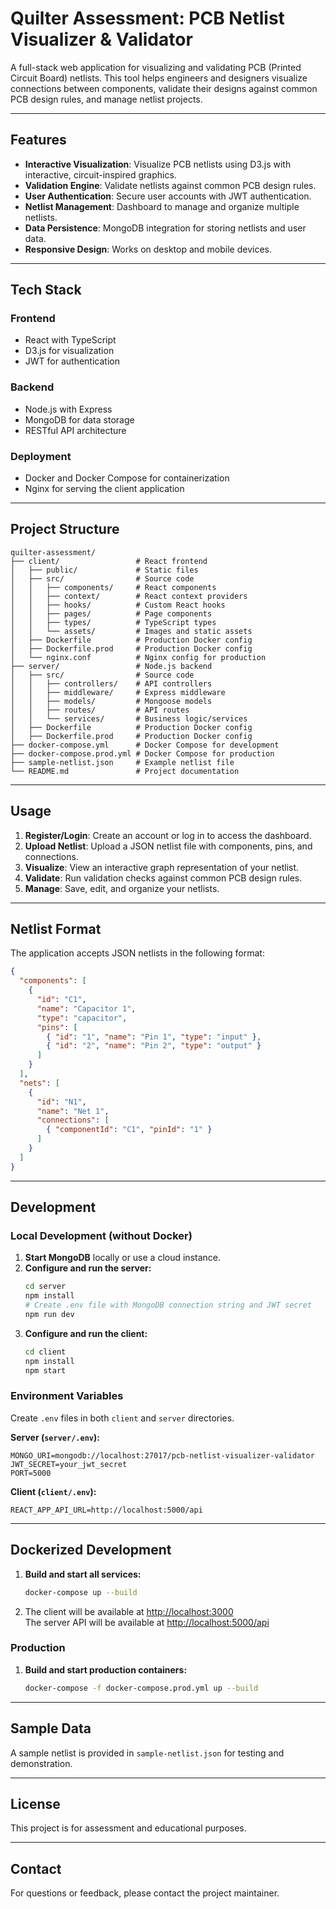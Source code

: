 # Quilter Assessment: PCB Netlist Visualizer & Validator

A full-stack web application for visualizing and validating PCB (Printed Circuit Board) netlists. This tool helps engineers and designers visualize connections between components, validate their designs against common PCB design rules, and manage netlist projects.

---

## Features

- **Interactive Visualization**: Visualize PCB netlists using D3.js with interactive, circuit-inspired graphics.
- **Validation Engine**: Validate netlists against common PCB design rules.
- **User Authentication**: Secure user accounts with JWT authentication.
- **Netlist Management**: Dashboard to manage and organize multiple netlists.
- **Data Persistence**: MongoDB integration for storing netlists and user data.
- **Responsive Design**: Works on desktop and mobile devices.

---

## Tech Stack

### Frontend

- React with TypeScript
- D3.js for visualization
- JWT for authentication

### Backend

- Node.js with Express
- MongoDB for data storage
- RESTful API architecture

### Deployment

- Docker and Docker Compose for containerization
- Nginx for serving the client application

---

## Project Structure

```
quilter-assessment/
├── client/                 # React frontend
│   ├── public/             # Static files
│   ├── src/                # Source code
│   │   ├── components/     # React components
│   │   ├── context/        # React context providers
│   │   ├── hooks/          # Custom React hooks
│   │   ├── pages/          # Page components
│   │   ├── types/          # TypeScript types
│   │   └── assets/         # Images and static assets
│   ├── Dockerfile          # Production Docker config
│   ├── Dockerfile.prod     # Production Docker config
│   └── nginx.conf          # Nginx config for production
├── server/                 # Node.js backend
│   ├── src/                # Source code
│   │   ├── controllers/    # API controllers
│   │   ├── middleware/     # Express middleware
│   │   ├── models/         # Mongoose models
│   │   ├── routes/         # API routes
│   │   └── services/       # Business logic/services
│   ├── Dockerfile          # Production Docker config
│   ├── Dockerfile.prod     # Production Docker config
├── docker-compose.yml      # Docker Compose for development
├── docker-compose.prod.yml # Docker Compose for production
├── sample-netlist.json     # Example netlist file
└── README.md               # Project documentation
```

---

## Usage

1. **Register/Login**: Create an account or log in to access the dashboard.
2. **Upload Netlist**: Upload a JSON netlist file with components, pins, and connections.
3. **Visualize**: View an interactive graph representation of your netlist.
4. **Validate**: Run validation checks against common PCB design rules.
5. **Manage**: Save, edit, and organize your netlists.

---

## Netlist Format

The application accepts JSON netlists in the following format:

```json
{
  "components": [
    {
      "id": "C1",
      "name": "Capacitor 1",
      "type": "capacitor",
      "pins": [
        { "id": "1", "name": "Pin 1", "type": "input" },
        { "id": "2", "name": "Pin 2", "type": "output" }
      ]
    }
  ],
  "nets": [
    {
      "id": "N1",
      "name": "Net 1",
      "connections": [
        { "componentId": "C1", "pinId": "1" }
      ]
    }
  ]
}
```

---

## Development

### Local Development (without Docker)

1. **Start MongoDB** locally or use a cloud instance.
2. **Configure and run the server:**
   ```bash
   cd server
   npm install
   # Create .env file with MongoDB connection string and JWT secret
   npm run dev
   ```
3. **Configure and run the client:**
   ```bash
   cd client
   npm install
   npm start
   ```

### Environment Variables

Create `.env` files in both `client` and `server` directories.

**Server (`server/.env`):**
```
MONGO_URI=mongodb://localhost:27017/pcb-netlist-visualizer-validator
JWT_SECRET=your_jwt_secret
PORT=5000
```

**Client (`client/.env`):**
```
REACT_APP_API_URL=http://localhost:5000/api
```

---

## Dockerized Development

1. **Build and start all services:**
   ```bash
   docker-compose up --build
   ```
2. The client will be available at [http://localhost:3000](http://localhost:3000)  
   The server API will be available at [http://localhost:5000/api](http://localhost:5000/api)

### Production

1. **Build and start production containers:**
   ```bash
   docker-compose -f docker-compose.prod.yml up --build
   ```

---

## Sample Data

A sample netlist is provided in `sample-netlist.json` for testing and demonstration.

---

## License

This project is for assessment and educational purposes.

---

## Contact

For questions or feedback, please contact the project maintainer.
